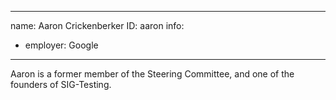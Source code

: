 -------------------------------------------------------------
name: Aaron Crickenberker
ID: aaron
info:
  - employer: Google
-------------------------------------------------------------

Aaron is a former member of the Steering Committee, and one of the founders of SIG-Testing.

